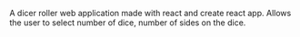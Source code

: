 A dicer roller web application made with react and create react app. Allows the user to select number of dice, number of sides on the dice. 
